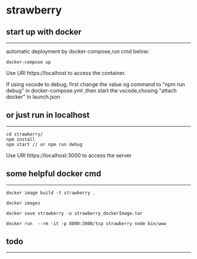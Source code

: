 # strawberry
## start up with docker
---
automatic deployment by docker-compose,run cmd below:
```
docker-compose up
```
Use URI https://localhost to access the container.

If using vscode to debug, first change the value og command to "npm run debug" in docker-compose.yml ,then start the vscode,chosing "attach docker" in launch.json

## or just run in localhost 
---

```
cd strawberry/
npm install
npm start // or npm run debug 

```
Use URI https://localhost:3000 to access the server

## some helpful docker cmd
---

```
docker image build -t strawberry .

docker images

docker save strawberry -o strawberry_dockerImage.tar

docker run  --rm -it -p 8000:3000/tcp strawberry node bin/www
```

## todo 
---


